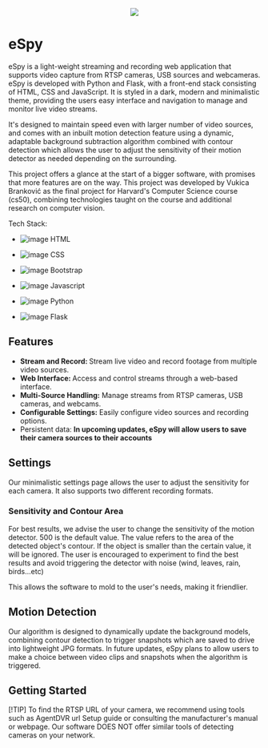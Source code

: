 <p align="center">
  <img src="https://github.com/user-attachments/assets/c17e4160-06f9-40eb-acd6-e1ba23d15bbe" />
</p>

# eSpy

eSpy is a light-weight streaming and recording web application that supports video capture from RTSP cameras, USB sources and webcameras. eSpy is developed with Python and Flask, with a front-end stack consisting of HTML, CSS and JavaScript. It is styled in a dark, modern and minimalistic theme, providing the users easy interface and navigation to manage and monitor live video streams.

It's designed to maintain speed even with larger number of video sources, and comes with an inbuilt motion detection feature using a dynamic, adaptable background subtraction algorithm combined with contour detection which allows the user to adjust the sensitivity of their motion detector as needed depending on the surrounding.

This project offers a glance at the start of a bigger software, with promises that more features are on the way. This project was developed by Vukica Branković as the final project for Harvard's Computer Science course (cs50), combining technologies taught on the course and additional research on computer vision.

Tech Stack:

* ![image](https://github.com/user-attachments/assets/5be46c01-8d93-428a-b85d-9820d158ab60) HTML
* ![image](https://github.com/user-attachments/assets/2a652c8c-1dfd-41cd-ae7b-d68d99580dec) CSS
* ![image](https://github.com/user-attachments/assets/feb1047a-3ca5-45a2-b855-1033d8c66c44) Bootstrap
* ![image](https://github.com/user-attachments/assets/97813c70-c13f-4a01-b0cc-e8eb0cf60852) Javascript

*  ![image](https://github.com/user-attachments/assets/9928178c-c240-4c49-bf84-0682ff14c217) Python
*  ![image](https://github.com/user-attachments/assets/8a651c78-d028-4c57-981d-00737266999f) Flask











## Features

  <b>
    
  * Stream and Record: </b> Stream live video and record footage from multiple video sources. <b>
  * Web Interface: </b> Access and control streams through a web-based interface. <b>
  * Multi-Source Handling:</b> Manage streams from RTSP cameras, USB cameras, and webcams.<b>
  * Configurable Settings:</b> Easily configure video sources and recording options.
  * Persistent data:  <b> In upcoming updates, eSpy will allow users to save their camera sources to their accounts </b>  

   

## Settings

Our minimalistic settings page allows the user to adjust the sensitivity for each camera. It also supports two different recording formats. 

### Sensitivity and Contour Area

For best results, we advise the user to change the sensitivity of the motion detector. 500 is the default value. The value refers to the area of the detected object's contour. If the object is smaller than the certain value, it will be ignored. The user is encouraged to experiment to find the best results and avoid triggering the detector with noise (wind, leaves, rain, birds...etc)

This allows the software to mold to the user's needs, making it friendlier.

## Motion Detection

Our algorithm is designed to dynamically update the background models, combining contour detection to trigger snapshots which are saved to drive into lightweight JPG formats. In future updates, eSpy plans to allow users to make a choice between video clips and snapshots when the algorithm is triggered.


## Getting Started

[!TIP]
To find the RTSP URL of your camera, we recommend using tools such as AgentDVR url Setup guide or consulting the manufacturer's manual or webpage. Our software DOES NOT offer similar tools of detecting cameras on your network.



